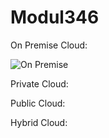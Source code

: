 # Modul346

On Premise Cloud:

![On Premise](https://www.onlinesolutionsgroup.de/wp-content/uploads/on-premise.jpg?raw=true)

Private Cloud:

Public Cloud:

Hybrid Cloud:

